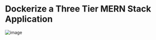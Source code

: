 # Dockerize a Three Tier MERN Stack Application


![image](https://github.com/user-attachments/assets/7703a5e0-e26e-4fae-bd4b-252e7b3274aa)
